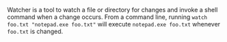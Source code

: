 Watcher is a tool to watch a file or directory for changes and invoke a shell command when a change occurs. From a command line, running `watch foo.txt "notepad.exe foo.txt"` will execute `notepad.exe foo.txt` whenever `foo.txt` is changed.